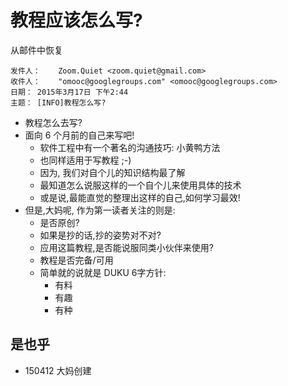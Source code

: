 # 教程应该怎么写?
从邮件中恢复

    发件人：    Zoom.Quiet <zoom.quiet@gmail.com>
    收件人：    "omooc@googlegroups.com" <omooc@googlegroups.com>
    日期： 2015年3月17日 下午2:44
    主题： [INFO]教程怎么写?

- 教程怎么去写?
- 面向 6 个月前的自己来写吧!
    + 软件工程中有一个著名的沟通技巧: 小黄鸭方法
    + 也同样适用于写教程 ;-)
    + 因为, 我们对自个儿的知识结构最了解
    + 最知道怎么说服这样的一个自个儿来使用具体的技术
    + 或是说,最能直觉的整理出这样的自己,如何学习最效!
- 但是,大妈呢, 作为第一读者关注的则是:
    + 是否原创?
    + 如果是抄的话,抄的姿势对不对?
    + 应用这篇教程,是否能说服同类小伙伴来使用?
    + 教程是否完备/可用
    + 简单就的说就是 DUKU 6字方针:
        * 有料
        * 有趣
        * 有种

## 是也乎

- 150412 大妈创建